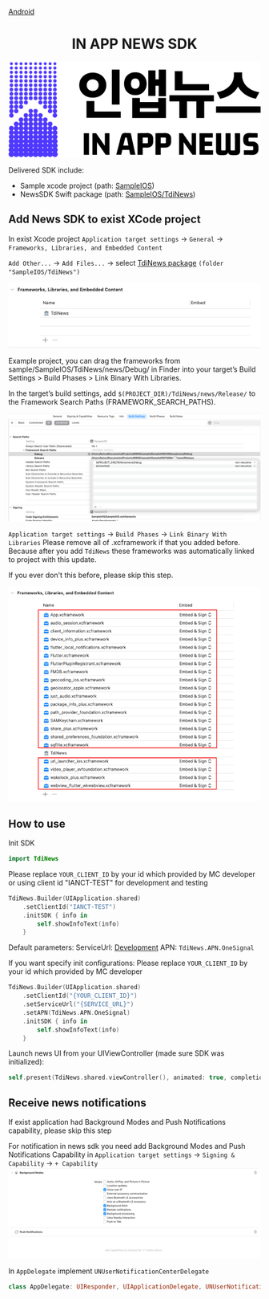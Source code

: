 [Android](https://github.com/kaivumetacrew/Readme/tree/main/nsdkaos)

<div align="center">


# IN APP NEWS SDK
![logo_ko](https://raw.githubusercontent.com/kaivumetacrew/Readme/main/nsdkaos/logo_ko.png)

</div>

Delivered SDK include:

- Sample xcode project (path: [SampleIOS]())
- NewsSDK Swift package (path: [SampleIOS/TdiNews]())


## Add News SDK to exist XCode project

In exist Xcode project
`Application target settings` -> `General` -> `Frameworks, Libraries, and Embedded Content`

`Add Other...` -> `Add Files...` -> select [TdiNews package]() `(folder "SampleIOS/TdiNews")`

![01](https://raw.githubusercontent.com/kaivumetacrew/Readme/main/nsdkios/nsdkios1.png)

Example project, you can drag the frameworks from sample/SampleIOS/TdiNews/news/Debug/ in Finder
into your target’s Build Settings > Build Phases > Link Binary With Libraries.

In the target’s build settings, add `$(PROJECT_DIR)/TdiNews/news/Release/` to the Framework Search
Paths (FRAMEWORK_SEARCH_PATHS).

![02](https://raw.githubusercontent.com/kaivumetacrew/Readme/main/nsdkios/nsdkios2.png)

`Application target settings` -> `Build Phases` -> `Link Binary With Libraries`
Please remove all of .xcframework if that you added before. Because after you add `TdiNews` these
frameworks was automatically linked to project with this update.

If you ever don't this before, please skip this step.

![03](https://raw.githubusercontent.com/kaivumetacrew/Readme/main/nsdkios/nsdkios3.png)


## How to use

Init SDK
```swift
import TdiNews
```

Please replace `YOUR_CLIENT_ID` by your id which provided by MC developer
or using client id "IANCT-TEST" for development and testing
```swift
TdiNews.Builder(UIApplication.shared)
    .setClientId("IANCT-TEST")
    .initSDK { info in
        self.showInfoText(info)
    }
```


Default parameters:
ServiceUrl: [Development](https://api.inappnews.net)
APN: `TdiNews.APN.OneSignal`

If you want specify init configurations:
Please replace `YOUR_CLIENT_ID` by your id which provided by MC developer
```swift
TdiNews.Builder(UIApplication.shared)
    .setClientId("{YOUR_CLIENT_ID}")
    .setServiceUrl("{SERVICE_URL}")
    .setAPN(TdiNews.APN.OneSignal)
    .initSDK { info in
        self.showInfoText(info)
    }
```

Launch news UI from your UIViewController (made sure SDK was initialized):

```swift
self.present(TdiNews.shared.viewController(), animated: true, completion: nil)
```


## Receive news notifications
If exist application had Background Modes and Push Notifications capability, please skip this step

For notification in news sdk you need add Background Modes and Push Notifications Capability
in `Application target settings` -> `Signing & Capability` -> `+ Capability`
![04](https://raw.githubusercontent.com/kaivumetacrew/Readme/main/nsdkios/push_notifications.png)

In `AppDelegate` implement `UNUserNotificationCenterDelegate` 
```swift
class AppDelegate: UIResponder, UIApplicationDelegate, UNUserNotificationCenterDelegate
```

